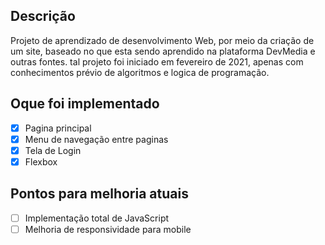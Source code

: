 
## Descrição
<p>Projeto de aprendizado de desenvolvimento Web, por meio da criação de um site, baseado no que esta sendo aprendido na plataforma DevMedia e outras fontes. tal projeto foi iniciado em fevereiro de 2021, apenas com conhecimentos prévio de algoritmos e logica de programação.

 
## Oque foi implementado 

 - [x] Pagina principal
 - [x] Menu de navegação entre paginas
 - [x] Tela de Login
 - [x] Flexbox

## Pontos para melhoria atuais 

 - [ ] Implementação total de JavaScript
 - [ ] Melhoria de responsividade para mobile 
